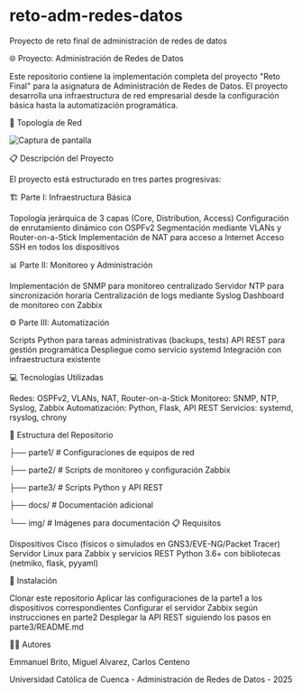 # reto-adm-redes-datos
Proyecto de reto final de administración de redes de datos 

🌐 Proyecto: Administración de Redes de Datos

Este repositorio contiene la implementación completa del proyecto "Reto Final" para la asignatura de Administración de Redes de Datos. El proyecto desarrolla una infraestructura de red empresarial desde la configuración básica hasta la automatización programática.

🔄 Topología de Red

![Captura de pantalla](img/captura.png)

📋 Descripción del Proyecto

El proyecto está estructurado en tres partes progresivas:

🏗️ Parte I: Infraestructura Básica

Topología jerárquica de 3 capas (Core, Distribution, Access)
Configuración de enrutamiento dinámico con OSPFv2
Segmentación mediante VLANs y Router-on-a-Stick
Implementación de NAT para acceso a Internet
Acceso SSH en todos los dispositivos

📊 Parte II: Monitoreo y Administración

Implementación de SNMP para monitoreo centralizado
Servidor NTP para sincronización horaria
Centralización de logs mediante Syslog
Dashboard de monitoreo con Zabbix

⚙️ Parte III: Automatización

Scripts Python para tareas administrativas (backups, tests)
API REST para gestión programática
Despliegue como servicio systemd
Integración con infraestructura existente

💻 Tecnologías Utilizadas

Redes: OSPFv2, VLANs, NAT, Router-on-a-Stick
Monitoreo: SNMP, NTP, Syslog, Zabbix
Automatización: Python, Flask, API REST
Servicios: systemd, rsyslog, chrony

📁 Estructura del Repositorio

├── parte1/             # Configuraciones de equipos de red

├── parte2/             # Scripts de monitoreo y configuración Zabbix

├── parte3/             # Scripts Python y API REST

├── docs/               # Documentación adicional

└── img/                # Imágenes para documentación
📋 Requisitos

Dispositivos Cisco (físicos o simulados en GNS3/EVE-NG/Packet Tracer)
Servidor Linux para Zabbix y servicios REST
Python 3.6+ con bibliotecas (netmiko, flask, pyyaml)

🚀 Instalación

Clonar este repositorio
Aplicar las configuraciones de la parte1 a los dispositivos correspondientes
Configurar el servidor Zabbix según instrucciones en parte2
Desplegar la API REST siguiendo los pasos en parte3/README.md

👨‍💻 Autores

Emmanuel Brito, Miguel Alvarez, Carlos Centeno

Universidad Católica de Cuenca - Administración de Redes de Datos - 2025
